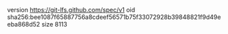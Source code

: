 version https://git-lfs.github.com/spec/v1
oid sha256:bee1087f65887756a8cdeef56571b75f33072928b39848821f9d49eeba868d52
size 8113
